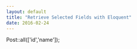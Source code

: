 ```yaml
---
layout: default
title: "Retrieve Selected Fields with Eloquent"
date: 2016-02-24
---
```



Post::all(['id','name']);
